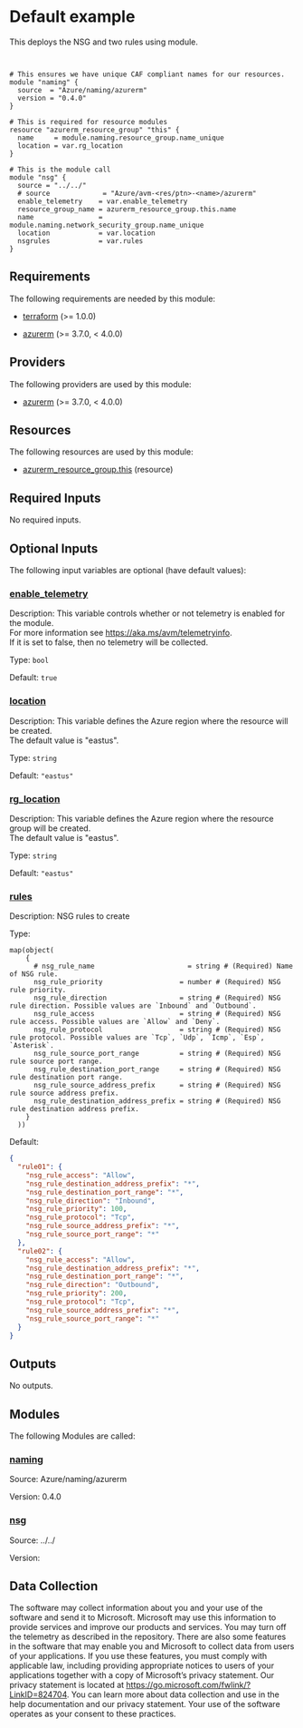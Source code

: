 <!-- BEGIN_TF_DOCS -->
# Default example

This deploys the NSG and two rules using module.

```hcl


# This ensures we have unique CAF compliant names for our resources.
module "naming" {
  source  = "Azure/naming/azurerm"
  version = "0.4.0"
}

# This is required for resource modules
resource "azurerm_resource_group" "this" {
  name     = module.naming.resource_group.name_unique
  location = var.rg_location
}

# This is the module call
module "nsg" {
  source = "../../"
  # source             = "Azure/avm-<res/ptn>-<name>/azurerm"
  enable_telemetry    = var.enable_telemetry
  resource_group_name = azurerm_resource_group.this.name
  name                = module.naming.network_security_group.name_unique
  location            = var.location
  nsgrules            = var.rules
}
```

<!-- markdownlint-disable MD033 -->
## Requirements

The following requirements are needed by this module:

- <a name="requirement_terraform"></a> [terraform](#requirement\_terraform) (>= 1.0.0)

- <a name="requirement_azurerm"></a> [azurerm](#requirement\_azurerm) (>= 3.7.0, < 4.0.0)

## Providers

The following providers are used by this module:

- <a name="provider_azurerm"></a> [azurerm](#provider\_azurerm) (>= 3.7.0, < 4.0.0)

## Resources

The following resources are used by this module:

- [azurerm_resource_group.this](https://registry.terraform.io/providers/hashicorp/azurerm/latest/docs/resources/resource_group) (resource)

<!-- markdownlint-disable MD013 -->
## Required Inputs

No required inputs.

## Optional Inputs

The following input variables are optional (have default values):

### <a name="input_enable_telemetry"></a> [enable\_telemetry](#input\_enable\_telemetry)

Description: This variable controls whether or not telemetry is enabled for the module.  
For more information see https://aka.ms/avm/telemetryinfo.  
If it is set to false, then no telemetry will be collected.

Type: `bool`

Default: `true`

### <a name="input_location"></a> [location](#input\_location)

Description: This variable defines the Azure region where the resource will be created.  
The default value is "eastus".

Type: `string`

Default: `"eastus"`

### <a name="input_rg_location"></a> [rg\_location](#input\_rg\_location)

Description: This variable defines the Azure region where the resource group will be created.  
The default value is "eastus".

Type: `string`

Default: `"eastus"`

### <a name="input_rules"></a> [rules](#input\_rules)

Description: NSG rules to create

Type:

```hcl
map(object(
    {
      # nsg_rule_name                       = string # (Required) Name of NSG rule.
      nsg_rule_priority                   = number # (Required) NSG rule priority.
      nsg_rule_direction                  = string # (Required) NSG rule direction. Possible values are `Inbound` and `Outbound`.
      nsg_rule_access                     = string # (Required) NSG rule access. Possible values are `Allow` and `Deny`.
      nsg_rule_protocol                   = string # (Required) NSG rule protocol. Possible values are `Tcp`, `Udp`, `Icmp`, `Esp`, `Asterisk`.
      nsg_rule_source_port_range          = string # (Required) NSG rule source port range.
      nsg_rule_destination_port_range     = string # (Required) NSG rule destination port range.
      nsg_rule_source_address_prefix      = string # (Required) NSG rule source address prefix.
      nsg_rule_destination_address_prefix = string # (Required) NSG rule destination address prefix.
    }
  ))
```

Default:

```json
{
  "rule01": {
    "nsg_rule_access": "Allow",
    "nsg_rule_destination_address_prefix": "*",
    "nsg_rule_destination_port_range": "*",
    "nsg_rule_direction": "Inbound",
    "nsg_rule_priority": 100,
    "nsg_rule_protocol": "Tcp",
    "nsg_rule_source_address_prefix": "*",
    "nsg_rule_source_port_range": "*"
  },
  "rule02": {
    "nsg_rule_access": "Allow",
    "nsg_rule_destination_address_prefix": "*",
    "nsg_rule_destination_port_range": "*",
    "nsg_rule_direction": "Outbound",
    "nsg_rule_priority": 200,
    "nsg_rule_protocol": "Tcp",
    "nsg_rule_source_address_prefix": "*",
    "nsg_rule_source_port_range": "*"
  }
}
```

## Outputs

No outputs.

## Modules

The following Modules are called:

### <a name="module_naming"></a> [naming](#module\_naming)

Source: Azure/naming/azurerm

Version: 0.4.0

### <a name="module_nsg"></a> [nsg](#module\_nsg)

Source: ../../

Version:

<!-- markdownlint-disable-next-line MD041 -->
## Data Collection

The software may collect information about you and your use of the software and send it to Microsoft. Microsoft may use this information to provide services and improve our products and services. You may turn off the telemetry as described in the repository. There are also some features in the software that may enable you and Microsoft to collect data from users of your applications. If you use these features, you must comply with applicable law, including providing appropriate notices to users of your applications together with a copy of Microsoft’s privacy statement. Our privacy statement is located at <https://go.microsoft.com/fwlink/?LinkID=824704>. You can learn more about data collection and use in the help documentation and our privacy statement. Your use of the software operates as your consent to these practices.
<!-- END_TF_DOCS -->